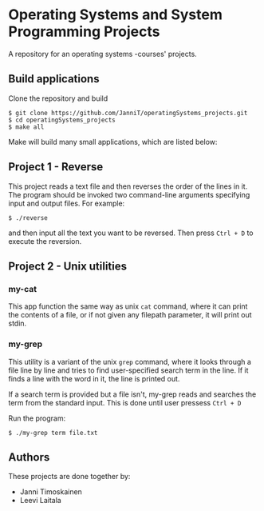 # Operating Systems and System Programming Projects
A repository for an operating systems -courses' projects. 

## Build applications

Clone the repository and build

```
$ git clone https://github.com/JanniT/operatingSystems_projects.git
$ cd operatingSystems_projects
$ make all
```

Make will build many small applications, which are listed below:


## Project 1 - Reverse

This project reads a text file and then reverses the order of the lines in it. 
The program should be invoked two command-line arguments specifying input and 
output files. For example: 

```
$ ./reverse
```
and then input all the text you want to be reversed. Then press ```Ctrl + D``` to execute the reversion.

## Project 2 - Unix utilities

### my-cat

This app function the same way as unix `cat` command, where it can print the 
contents of a file, or if not given any filepath parameter, it will print out 
stdin.

### my-grep

This utility is a variant of the unix `grep` command, where it looks through a file line by line and tries to find user-specified search term in the line. If it finds a line with the word in it, the line is printed out. 

If a search term is provided but a file isn't, my-grep reads and searches the term from the standard input. This is done until user pressess ```Ctrl + D```

Run the program:  

```
$ ./my-grep term file.txt
```

## Authors

These projects are done together by:
- Janni Timoskainen
- Leevi Laitala
